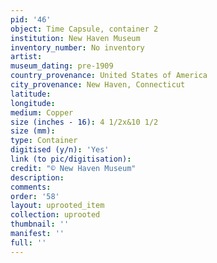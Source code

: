 ```yaml
---
pid: '46'
object: Time Capsule, container 2
institution: New Haven Museum
inventory_number: No inventory
artist:
museum_dating: pre-1909
country_provenance: United States of America
city_provenance: New Haven, Connecticut
latitude:
longitude:
medium: Copper
size (inches - 16): 4 1/2x&10 1/2
size (mm):
type: Container
digitised (y/n): 'Yes'
link (to pic/digitisation):
credit: "© New Haven Museum"
description:
comments:
order: '58'
layout: uprooted_item
collection: uprooted
thumbnail: ''
manifest: ''
full: ''
---
```

